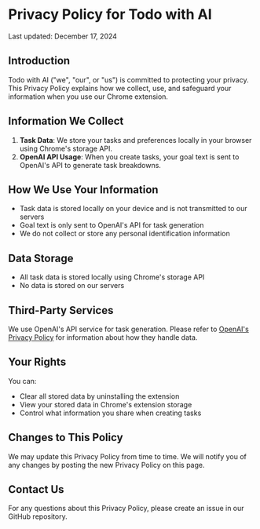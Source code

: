 # Privacy Policy for Todo with AI

Last updated: December 17, 2024

## Introduction
Todo with AI ("we", "our", or "us") is committed to protecting your privacy. This Privacy Policy explains how we collect, use, and safeguard your information when you use our Chrome extension.

## Information We Collect
1. **Task Data**: We store your tasks and preferences locally in your browser using Chrome's storage API.
2. **OpenAI API Usage**: When you create tasks, your goal text is sent to OpenAI's API to generate task breakdowns.

## How We Use Your Information
- Task data is stored locally on your device and is not transmitted to our servers
- Goal text is only sent to OpenAI's API for task generation
- We do not collect or store any personal identification information

## Data Storage
- All task data is stored locally using Chrome's storage API
- No data is stored on our servers

## Third-Party Services
We use OpenAI's API service for task generation. Please refer to [OpenAI's Privacy Policy](https://openai.com/privacy/) for information about how they handle data.

## Your Rights
You can:
- Clear all stored data by uninstalling the extension
- View your stored data in Chrome's extension storage
- Control what information you share when creating tasks

## Changes to This Policy
We may update this Privacy Policy from time to time. We will notify you of any changes by posting the new Privacy Policy on this page.

## Contact Us
For any questions about this Privacy Policy, please create an issue in our GitHub repository.
